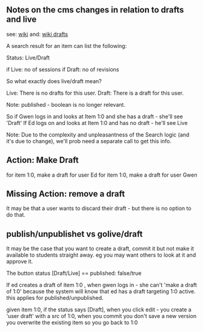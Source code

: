 
## Notes on the cms changes in relation to drafts and live


see: [wiki](https://thesib.atlassian.net/wiki/display/SIB/CMS+Integration+with+Visual+Authoring)
and: [wiki drafts](https://thesib.atlassian.net/wiki/display/SIB/Draft+Items+for+Item+Editor)


A search result for an item can list the following: 

Status: Live/Draft

if Live: no of sessions
if Draft: no of revisions

So what exactly does live/draft mean?

Live: There is no drafts for this user.
Draft: There is a draft for this user.

Note: published - boolean is no longer relevant.

So if Gwen logs in and looks at Item 1:0 and she has a draft - she'll see 'Draft'
If Ed logs on and looks at Item 1:0 and has no draft - he'll see Live

Note: Due to the complexity and unpleasantness of the Search logic (and it's due to change), we'll prob need a separate call to get this info.

## Action: Make Draft

for item 1:0, make a draft for user Ed
for item 1:0, make a draft for user Gwen


## Missing Action: remove a draft

It may be that a user wants to discard their draft - but there is no option to do that.

## publish/unpublishet vs golive/draft

It may be the case that you want to create a draft, commit it but not make it available to students straight away.
eg you may want others to look at it and approve it.



The button status [Draft/Live] == published: false/true

If ed creates a draft of item 1:0 , when gwen logs in - she can't 'make a draft of 1:0' because the system will know that ed has a draft targeting 1:0 active. this applies for published/unpublished.

given item 1:0, if the status says [Draft], when you click edit - you create a 'user draft' with a src of 1:0, when you commit you don't save a new version you overwrite the existing item so you go back to 1:0
